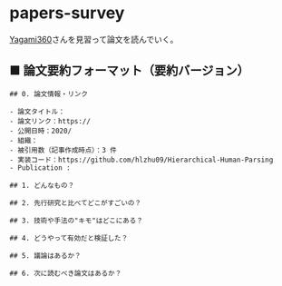 # papers-survey
[Yagami360](https://github.com/Yagami360/MachineLearning-Papers_Survey/blob/master/README.md)さんを見習って論文を読んでいく。

## ■ 論文要約フォーマット（要約バージョン）

```
## 0. 論文情報・リンク

- 論文タイトル：
- 論文リンク：https://
- 公開日時：2020/
- 組織：
- 被引用数（記事作成時点）：3 件
- 実装コード：https://github.com/hlzhu09/Hierarchical-Human-Parsing
- Publication :

## 1. どんなもの？

## 2. 先行研究と比べてどこがすごいの？

## 3. 技術や手法の"キモ"はどこにある？

## 4. どうやって有効だと検証した？

## 5. 議論はあるか？

## 6. 次に読むべき論文はあるか？

```
